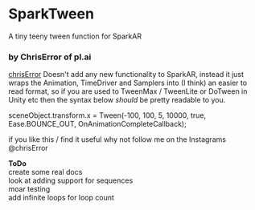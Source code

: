 # SparkTween
A tiny teeny tween function for SparkAR
### by ChrisError of pl.ai
<a href="https://www.instagram.com/chriserror/">chrisError</a>
Doesn't add any new functionality to SparkAR, instead it just wraps the Animation, TimeDriver and Samplers into (I think) an easier to read format, so if you are used to TweenMax / TweenLite or DoTween in Unity etc then the syntax below _should_ be pretty readable to you.


sceneObject.transform.x = Tween(-100, 100, 5, 10000, true, Ease.BOUNCE_OUT, OnAnimationCompleteCallback);


if you like this / find it useful why not follow me on the Instagrams @chrisError



<b>ToDo</b>
<br>create some real docs
<br>look at adding support for sequences
<br>moar testing
<br>add infinite loops for loop count


